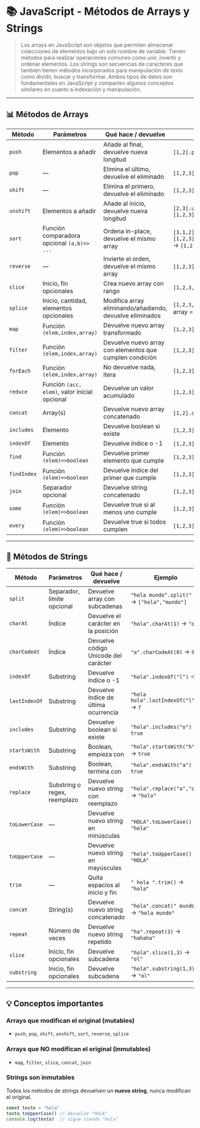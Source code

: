 # 📚 JavaScript - Métodos de Arrays y Strings

> Los arrays en JavaScript son objetos que permiten almacenar colecciones de elementos bajo un solo nombre de variable. Tienen métodos para realizar operaciones comunes como unir, invertir y ordenar elementos. Los strings son secuencias de caracteres que también tienen métodos incorporados para manipulación de texto como dividir, buscar y transformar. Ambos tipos de datos son fundamentales en JavaScript y comparten algunos conceptos similares en cuanto a indexación y manipulación.

---

## 📊 Métodos de Arrays

| Método | Parámetros | Qué hace / devuelve | Ejemplo |
|--------|------------|---------------------|---------|
| `push` | Elementos a añadir | Añade al final, devuelve nueva longitud | `[1,2].push(3)` → 3, array = `[1,2,3]` |
| `pop` | — | Elimina el último, devuelve el eliminado | `[1,2,3].pop()` → 3, array = `[1,2]` |
| `shift` | — | Elimina el primero, devuelve el eliminado | `[1,2,3].shift()` → 1, array = `[2,3]` |
| `unshift` | Elementos a añadir | Añade al inicio, devuelve nueva longitud | `[2,3].unshift(1)` → 3, array = `[1,2,3]` |
| `sort` | Función comparadora opcional `(a,b)=> ...` | Ordena in-place, devuelve el mismo array | `[3,1,2].sort()` → `[1,2,3]``[10,2,1].sort((a,b)=>a-b)` → `[1,2,10]` |
| `reverse` | — | Invierte el orden, devuelve el mismo array | `[1,2,3].reverse()` → `[3,2,1]` |
| `slice` | Inicio, fin opcionales | Crea nuevo array con rango | `[1,2,3,4].slice(1,3)` → `[2,3]` |
| `splice` | Inicio, cantidad, elementos opcionales | Modifica array eliminando/añadiendo, devuelve eliminados | `[1,2,3,4].splice(1,2,9)` → `[2,3]`, array = `[1,9,4]` |
| `map` | Función `(elem,index,array)` | Devuelve nuevo array transformado | `[1,2,3].map(x=>x*2)` → `[2,4,6]` |
| `filter` | Función `(elem,index,array)` | Devuelve nuevo array con elementos que cumplen condición | `[1,2,3].filter(x=>x>1)` → `[2,3]` |
| `forEach` | Función `(elem,index,array)` | No devuelve nada, itera | `[1,2,3].forEach(x=>console.log(x))` |
| `reduce` | Función `(acc, elem)`, valor inicial opcional | Devuelve un valor acumulado | `[1,2,3].reduce((a,b)=>a+b,0)` → `6` |
| `concat` | Array(s) | Devuelve nuevo array concatenado | `[1,2].concat([3,4])` → `[1,2,3,4]` |
| `includes` | Elemento | Devuelve boolean si existe | `[1,2,3].includes(2)` → `true` |
| `indexOf` | Elemento | Devuelve índice o -1 | `[1,2,3].indexOf(2)` → `1` |
| `find` | Función `(elem)=>boolean` | Devuelve primer elemento que cumple | `[1,2,3].find(x=>x>1)` → `2` |
| `findIndex` | Función `(elem)=>boolean` | Devuelve índice del primer que cumple | `[1,2,3].findIndex(x=>x>1)` → `1` |
| `join` | Separador opcional | Devuelve string concatenado | `[1,2,3].join('-')` → `"1-2-3"` |
| `some` | Función `(elem)=>boolean` | Devuelve true si al menos uno cumple | `[1,2,3].some(x=>x>2)` → `true` |
| `every` | Función `(elem)=>boolean` | Devuelve true si todos cumplen | `[1,2,3].every(x=>x>0)` → `true` |

---

## 📝 Métodos de Strings

| Método | Parámetros | Qué hace / devuelve | Ejemplo |
|--------|------------|---------------------|---------|
| `split` | Separador, límite opcional | Devuelve array con subcadenas | `"hola mundo".split(" ")` → `["hola","mundo"]` |
| `charAt` | Índice | Devuelve el carácter en la posición | `"hola".charAt(1)` → `"o"` |
| `charCodeAt` | Índice | Devuelve código Unicode del carácter | `"a".charCodeAt(0)` → `97` |
| `indexOf` | Substring | Devuelve índice o -1 | `"hola".indexOf("l")` → `2` |
| `lastIndexOf` | Substring | Devuelve índice de última ocurrencia | `"hola hola".lastIndexOf("l")` → `7` |
| `includes` | Substring | Devuelve boolean si existe | `"hola".includes("o")` → `true` |
| `startsWith` | Substring | Boolean, empieza con | `"hola".startsWith("h")` → `true` |
| `endsWith` | Substring | Boolean, termina con | `"hola".endsWith("a")` → `true` |
| `replace` | Substring o regex, reemplazo | Devuelve nuevo string con reemplazo | `"hola".replace("a","o")` → `"holo"` |
| `toLowerCase` | — | Devuelve nuevo string en minúsculas | `"HOLA".toLowerCase()` → `"hola"` |
| `toUpperCase` | — | Devuelve nuevo string en mayúsculas | `"hola".toUpperCase()` → `"HOLA"` |
| `trim` | — | Quita espacios al inicio y fin | `" hola ".trim()` → `"hola"` |
| `concat` | String(s) | Devuelve nuevo string concatenado | `"hola".concat(" mundo")` → `"hola mundo"` |
| `repeat` | Número de veces | Devuelve nuevo string repetido | `"ha".repeat(3)` → `"hahaha"` |
| `slice` | Inicio, fin opcionales | Devuelve subcadena | `"hola".slice(1,3)` → `"ol"` |
| `substring` | Inicio, fin opcionales | Devuelve subcadena | `"hola".substring(1,3)` → `"ol"` |

---

## 💡 Conceptos importantes

### Arrays que modifican el original (mutables)

- `push`, `pop`, `shift`, `unshift`, `sort`, `reverse`, `splice`

### Arrays que NO modifican el original (inmutables)

- `map`, `filter`, `slice`, `concat`, `join`

### Strings son inmutables

Todos los métodos de strings devuelven un **nuevo string**, nunca modifican el original.

```js
const texto = "hola"
texto.toUpperCase() // devuelve "HOLA"
console.log(texto)  // sigue siendo "hola"
```
